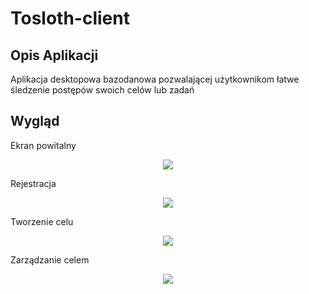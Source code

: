 # Tosloth-client
## Opis Aplikacji

Aplikacja desktopowa bazodanowa pozwalającej użytkownikom łatwe śledzenie postępów swoich celów lub zadań


## Wygląd

Ekran powitalny

<p align="center">
	<img src="https://github.com/xkvbikx/Tosloth-client/raw/master/photos/login.PNG"/>
</p>

Rejestracja

<p align="center">
	<img src="https://github.com/xkvbikx/Tosloth-client/raw/master/photos/rejestracja.PNG"/>
</p>

Tworzenie celu

<p align="center">
	<img src="https://github.com/xkvbikx/Tosloth-client/raw/master/photos/goal%20creator.PNG"/>
</p>

Zarządzanie celem

<p align="center">
	<img src="https://github.com/xkvbikx/Tosloth-client/raw/master/photos/goalmanager.PNG"/>
</p>






